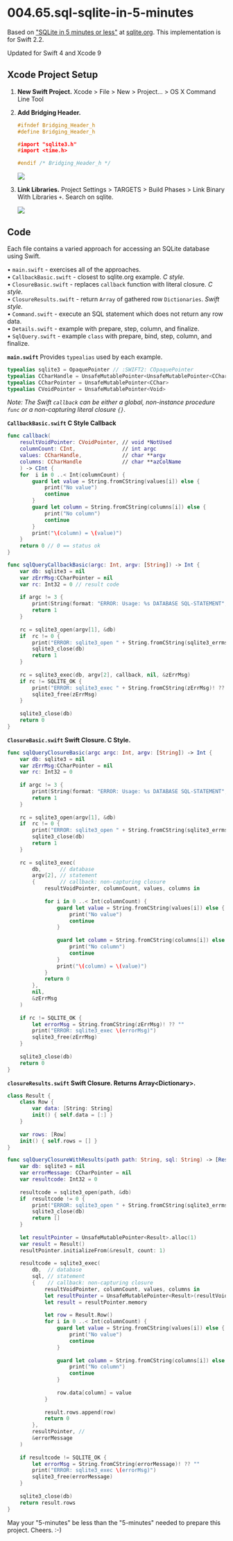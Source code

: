 # 004.65.sql-sqlite-in-5-minutes

Based on ["SQLite in 5 minutes or less"](https://sqlite.org/quickstart.html) at [sqlite.org](https://sqlite.org/).  This implementation is for Swift 2.2.

Updated for Swift 4 and Xcode 9

## Xcode Project Setup

1. **New Swift Project.** Xcode > File > New > Project… > OS X Command Line Tool
2. **Add Bridging Header.**

    ~~~c
    #ifndef Bridging_Header_h
    #define Bridging_Header_h

    #import "sqlite3.h"
    #import <time.h>

    #endif /* Bridging_Header_h */
    ~~~

    ![](README_files/BridgeHeaderProjectSetting.png)

3. **Link Libraries.** Project Settings > TARGETS > Build Phases > Link Binary With Libraries `+`. Search on sqlite.

    ![](README_files/LinkBinaryWithLibraries.png)

## Code

Each file contains a varied approach for accessing an SQLite database using Swift.

• `main.swift` - exercises all of the approaches.  
• `CallbackBasic.swift` - closest to sqlite.org example. _C style._  
• `ClosureBasic.swift` - replaces `callback` function with literal closure. _C style._  
• `ClosureResults.swift` - return `Array` of gathered row `Dictionaries`. _Swift style._  
• `Command.swift` - execute an SQL statement which does not return any row data.  
• `Details.swift` - example with prepare, step, column, and finalize.  
• `SqlQuery.swift` - example `class` with prepare, bind, step, column, and finalize.  

**`main.swift`** Provides `typealias` used by each example.

~~~swift
typealias sqlite3 = OpaquePointer // :SWIFT2: COpaquePointer
typealias CCharHandle = UnsafeMutablePointer<UnsafeMutablePointer<CChar>>
typealias CCharPointer = UnsafeMutablePointer<CChar>
typealias CVoidPointer = UnsafeMutablePointer<Void>
~~~

*Note: The Swift `callback` can be either a global, non-instance procedure `func` or a non-capturing literal closure `{}`.*


**`CallbackBasic.swift` C Style Callback**  

~~~swift
func callback(
    resultVoidPointer: CVoidPointer, // void *NotUsed 
    columnCount: CInt,               // int argc
    values: CCharHandle,             // char **argv     
    columns: CCharHandle             // char **azColName
    ) -> CInt {
    for  i in 0 ..< Int(columnCount) {
        guard let value = String.fromCString(values[i]) else {
            print("No value")
            continue
        }
        guard let column = String.fromCString(columns[i]) else {
            print("No column")
            continue
        }
        print("\(column) = \(value)")
    }
    return 0 // 0 == status ok
}

func sqlQueryCallbackBasic(argc: Int, argv: [String]) -> Int {
    var db: sqlite3 = nil 
    var zErrMsg:CCharPointer = nil
    var rc: Int32 = 0 // result code
    
    if argc != 3 {
        print(String(format: "ERROR: Usage: %s DATABASE SQL-STATEMENT", argv[0]))
        return 1
    }
    
    rc = sqlite3_open(argv[1], &db)
    if  rc != 0 {
        print("ERROR: sqlite3_open " + String.fromCString(sqlite3_errmsg(db))! ?? "" )
        sqlite3_close(db)
        return 1
    }
    
    rc = sqlite3_exec(db, argv[2], callback, nil, &zErrMsg)
    if rc != SQLITE_OK {
        print("ERROR: sqlite3_exec " + String.fromCString(zErrMsg)! ?? "")
        sqlite3_free(zErrMsg)
    }
    
    sqlite3_close(db)
    return 0
}
~~~

**`ClosureBasic.swift` Swift Closure. C Style.**  

~~~swift
func sqlQueryClosureBasic(argc argc: Int, argv: [String]) -> Int {
    var db: sqlite3 = nil 
    var zErrMsg:CCharPointer = nil
    var rc: Int32 = 0
    
    if argc != 3 {
        print(String(format: "ERROR: Usage: %s DATABASE SQL-STATEMENT", argv[0]))
        return 1
    }
    
    rc = sqlite3_open(argv[1], &db)
    if  rc != 0 {
        print("ERROR: sqlite3_open " + String.fromCString(sqlite3_errmsg(db))! ?? "" )
        sqlite3_close(db)
        return 1
    }
    
    rc = sqlite3_exec(
        db,      // database 
        argv[2], // statement
        {        // callback: non-capturing closure
            resultVoidPointer, columnCount, values, columns in
            
            for i in 0 ..< Int(columnCount) {
                guard let value = String.fromCString(values[i]) else {
                    print("No value")
                    continue
                }
                
                guard let column = String.fromCString(columns[i]) else {
                    print("No column")
                    continue
                }
                print("\(column) = \(value)")
            }
            return 0
        }, 
        nil, 
        &zErrMsg
    )
    
    if rc != SQLITE_OK {
        let errorMsg = String.fromCString(zErrMsg)! ?? ""
        print("ERROR: sqlite3_exec \(errorMsg)")
        sqlite3_free(zErrMsg)
    }
    
    sqlite3_close(db)
    return 0
}
~~~


**`closureResults.swift` Swift Closure. Returns Array\<Dictionary\>.**  

~~~swift
class Result {
    class Row {
        var data: [String: String]
        init() { self.data = [:] }
    }
    
    var rows: [Row]
    init() { self.rows = [] }
}

func sqlQueryClosureWithResults(path path: String, sql: String) -> [Result.Row] {
    var db: sqlite3 = nil 
    var errorMessage: CCharPointer = nil
    var resultcode: Int32 = 0
        
    resultcode = sqlite3_open(path, &db)
    if  resultcode != 0 {
        print("ERROR: sqlite3_open " + String.fromCString(sqlite3_errmsg(db))! ?? "" )
        sqlite3_close(db)
        return []
    }
        
    let resultPointer = UnsafeMutablePointer<Result>.alloc(1)
    var result = Result()
    resultPointer.initializeFrom(&result, count: 1)
    
    resultcode = sqlite3_exec(
        db,  // database 
        sql, // statement
        {    // callback: non-capturing closure
            resultVoidPointer, columnCount, values, columns in
            let resultPointer = UnsafeMutablePointer<Result>(resultVoidPointer)
            let result = resultPointer.memory
            
            let row = Result.Row()
            for i in 0 ..< Int(columnCount) {
                guard let value = String.fromCString(values[i]) else {
                    print("No value")
                    continue
                }
                
                guard let column = String.fromCString(columns[i]) else {
                    print("No column")
                    continue
                }
                
                row.data[column] = value
            }
            
            result.rows.append(row)
            return 0
        }, 
        resultPointer, // 
        &errorMessage
    )
    
    if resultcode != SQLITE_OK {
        let errorMsg = String.fromCString(errorMessage)! ?? ""
        print("ERROR: sqlite3_exec \(errorMsg)")
        sqlite3_free(errorMessage)
    }
    
    sqlite3_close(db)
    return result.rows
}
~~~

May your "5-minutes" be less than the "5-minutes" needed to prepare this project. Cheers. :-)
